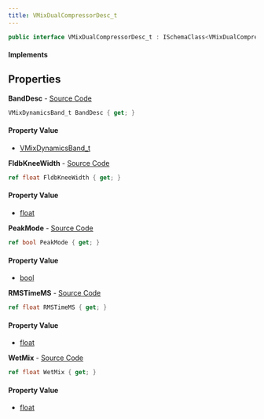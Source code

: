 ```yaml
---
title: VMixDualCompressorDesc_t
---
```


```csharp
public interface VMixDualCompressorDesc_t : ISchemaClass<VMixDualCompressorDesc_t>, ISchemaField, ISchemaClass, INativeHandle
```

#### Implements

## Properties

**BandDesc** - [Source Code](https://github.com/swiftly-solution/swiftlys2/blob/main/managed/src/SwiftlyS2.Generated/Schemas/Interfaces/VMixDualCompressorDesc_t.cs#L24)

```csharp
VMixDynamicsBand_t BandDesc { get; }
```

#### Property Value

- [VMixDynamicsBand_t](/docs/api/shared/schemadefinitions/vmixdynamicsband_t)

**FldbKneeWidth** - [Source Code](https://github.com/swiftly-solution/swiftlys2/blob/main/managed/src/SwiftlyS2.Generated/Schemas/Interfaces/VMixDualCompressorDesc_t.cs#L18)

```csharp
ref float FldbKneeWidth { get; }
```

#### Property Value

- [float](https://learn.microsoft.com/dotnet/api/system.single)

**PeakMode** - [Source Code](https://github.com/swiftly-solution/swiftlys2/blob/main/managed/src/SwiftlyS2.Generated/Schemas/Interfaces/VMixDualCompressorDesc_t.cs#L22)

```csharp
ref bool PeakMode { get; }
```

#### Property Value

- [bool](https://learn.microsoft.com/dotnet/api/system.boolean)

**RMSTimeMS** - [Source Code](https://github.com/swiftly-solution/swiftlys2/blob/main/managed/src/SwiftlyS2.Generated/Schemas/Interfaces/VMixDualCompressorDesc_t.cs#L16)

```csharp
ref float RMSTimeMS { get; }
```

#### Property Value

- [float](https://learn.microsoft.com/dotnet/api/system.single)

**WetMix** - [Source Code](https://github.com/swiftly-solution/swiftlys2/blob/main/managed/src/SwiftlyS2.Generated/Schemas/Interfaces/VMixDualCompressorDesc_t.cs#L20)

```csharp
ref float WetMix { get; }
```

#### Property Value

- [float](https://learn.microsoft.com/dotnet/api/system.single)

